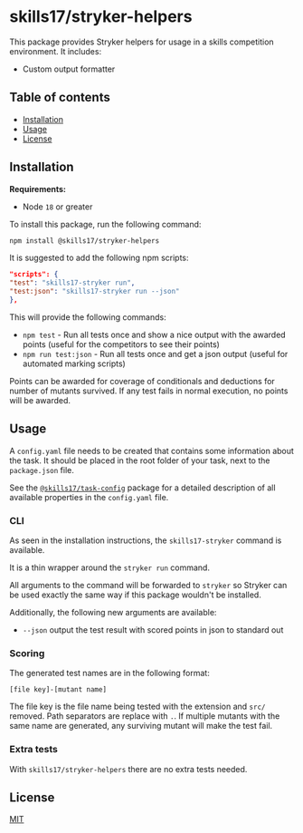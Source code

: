 # skills17/stryker-helpers

This package provides Stryker helpers for usage in a skills competition environment. It includes:

- Custom output formatter

## Table of contents

- [Installation](#installation)
- [Usage](#usage)
- [License](#license)

## Installation

**Requirements:**

- Node `18` or greater

To install this package, run the following command:

```bash
npm install @skills17/stryker-helpers
```

It is suggested to add the following npm scripts:

```json
"scripts": {
"test": "skills17-stryker run",
"test:json": "skills17-stryker run --json"
},
```

This will provide the following commands:

- `npm test` - Run all tests once and show a nice output with the awarded points (useful for the competitors to see
  their points)
- `npm run test:json` - Run all tests once and get a json output (useful for automated marking scripts)

Points can be awarded for coverage of conditionals and deductions for number of mutants survived. If any test fails in
normal execution, no points will be awarded.

## Usage

A `config.yaml` file needs to be created that contains some information about the task. It should be placed in the root
folder of your task, next to the `package.json` file.

See the [`@skills17/task-config`](https://github.com/skills17/task-config#configuration) package for a detailed
description of all available properties in the `config.yaml` file.

### CLI

As seen in the installation instructions, the `skills17-stryker` command is available.

It is a thin wrapper around the `stryker run` command.

All arguments to the command will be forwarded to `stryker` so Stryker can be used exactly the same way if this package
wouldn't be installed.

Additionally, the following new arguments are available:

- `--json` output the test result with scored points in json to standard out

### Scoring

The generated test names are in the following format:

```
[file key]-[mutant name]
```

The file key is the file name being tested with the extension and `src/` removed. Path separators are replace with `.`.
If multiple mutants with the same name are generated, any surviving mutant will make the test fail.

### Extra tests

With `skills17/stryker-helpers` there are no extra tests needed.

## License

[MIT](https://github.com/skills17/stryker-helpers/blob/master/LICENSE)
